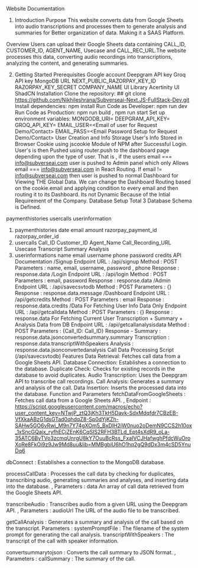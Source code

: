 Website Documentation
1. Introduction
Purpose
This website converts data from Google Sheets into audio transcriptions and processes them to generate analysis and summaries for Better organization of data. Making it a SAAS Platform.

Overview
Users can upload their Google Sheets data containing CALL_ID, CUSTOMER_ID, AGENT_NAME, Usecase and CALL_REC_URL.The website processes this data, converting audio recordings into transcriptions, analyzing the content, and generating summaries.

2. Getting Started
Prerequisites
Google account
Deepgram API key
Groq API key
MongoDB URL
NEXT_PUBLIC_RAZORPAY_KEY_ID
RAZORPAY_KEY_SECRET
COMPANY_NAME
UI Library
Acertinity UI
ShadCN
Installation
Clone the repository: ## git clone https://github.com/Nikhileshrana/Subverseai-Next.JS-FullStack-Dev.git
Install dependencies: npm install
Run Code as Developer: npm run dev
Run Code as Production: npm run build , npm run start
Set up environment variables:
MONGODB_URI=<your-google-sheets-api-key>
DEEPGRAM_API_KEY=<your-deepgram-api-key>
GROQ_API_KEY=<your-groq-api-key>
EMAIL_USER=<Email of user for Request Demo/Contact>
EMAIL_PASS=<Email Password Setup for Request Demo/Contact>
User Creation and Info Storage
User's Info Stored in Browser Cookie using jscookie Module of NPM after Successful Login.
User's is then Pushed using router.push to the dashboard page depending upon the type of user. That is , if the users email === info@subverseai.com user is pushed to Admin panel which only Allows email === info@subverseai.com in React Routing.
If email != info@subverseai.com then user is pushed to normal Dashboard for Viewing THE Global Data.
We can change the Dashboard Routing based on the cookie.email and applying condition to every email and then routing it to its Dashboard. Its not Dynamic Because of the Intial Requirement of the Company.
Database Setup
Total 3 Database Schema is Defined.

paymenthistories
usercalls
userinformation
1. paymenthistories
date
email
amount
razorpay_payment_id
razorpay_order_id
2. usercalls
Call_ID
Customer_ID
Agent_Name
Call_Recording_URL
Usecase
Transcript
Summary
Analysis
3. userinformations
name
email
username
phone
password
credits
API Documentation
/Signup
Endpoint URL : /api/signup
Method : POST
Parameters : name, email, username, password , phone
Response : response.data
/Login
Endpoint URL : /api/login
Method : POST
Parameters : email, password
Response : response.data
/Admin
Endpoint URL : /api/savecsvtodb
Method : POST
Parameters : {}
Response : response.data.message
/Dashboard
Endpoint URL : /api/getcredits
Method : POST
Parameters : email
Response : response.data.credits
/Data
For Fetching User Info Data Only
Endpoint URL : /api/getcalldata
Method : POST
Parameters : {}
Response : response.data
For Fetching Current User Transcription + Summary + Analysis Data from DB
Endpoint URL : /api/getcallanalysisdata
Method : POST
Parameters : {Call_ID: Call_ID}
Response -
Summary : response.data.jsonconvertedsummary.summary
Transcription : response.data.transcriptWithSpeakers
Analysis : response.data.jsonconvertedanalysis
Call Data Processing Script (/api/savecsvtodb)
Features
Data Retrieval: Fetches call data from a Google Sheets API.
Database Connection: Establishes a connection to the database.
Duplicate Check: Checks for existing records in the database to avoid duplicates.
Audio Transcription: Uses the Deepgram API to transcribe call recordings.
Call Analysis: Generates a summary and analysis of the call.
Data Insertion: Inserts the processed data into the database.
Function and Parameters
fetchDataFromGoogleSheets : Fetches call data from a Google Sheets API. , Endpoint : https://script.googleusercontent.com/macros/echo?user_content_key=NTwjP_ztQ3jKh3TkH5Davk-SdxMdqfdr7CBzEB-VfXkaABzG1dsGTad0qhdqZ8-Sp0dYjKZh-SAHw5GO6vRwi_M9n7Y74gXOm5_BxDlH2jW0nuo2oDemN9CCS2h10ox_1xSncGQajx_ryfhECjZEnK6CqSIS2RFH3BTLd_Ept4sXdR9_oLa-35ATC6ByTVo3zcmqUnrgU8kY7OuuBcRss_FxaIVCJHafwghPfdcWuOroXoRe8FkOi9z9Jw9Md8uu&lib=MMBgbiU6hO1hq2gQ9dDx3m4cSD5YnuDq6

dbConnect : Establishes a connection to the MongoDB database.

processCallData : Processes the call data by checking for duplicates, transcribing audio, generating summaries and analyses, and inserting data into the database. , Parameters : data An array of call data retrieved from the Google Sheets API.

transcribeAudio : Transcribes audio from a given URL using the Deepgram API. , Parameters : audioUrl The URL of the audio file to be transcribed.

getCallAnalysis : Generates a summary and analysis of the call based on the transcript. Parameters : systemPromptFile : The filename of the system prompt for generating the call analysis. transcriptWithSpeakers : The transcript of the call with speaker information.

convertsummarytojson : Converts the call summary to JSON format. , Parameters : callSummary : The summary of the call.
